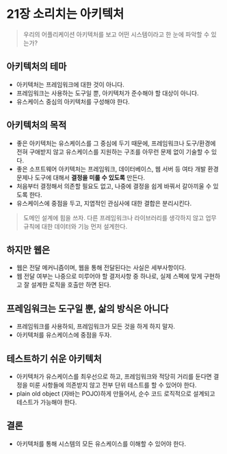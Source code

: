 # 21장 소리치는 아키텍처

> 우리의 어플리케이션 아키텍처를 보고 어떤 시스템이라고 한 눈에 파악할 수 있는가?

## 아키텍처의 테마
- 아키텍처는 프레임워크에 대한 것이 아니다.
- 프레임워크는 사용하는 도구일 뿐, 아키텍처가 준수해야 할 대상이 아니다.
- 유스케이스 중심의 아키텍처를 구성해야 한다.

## 아키텍처의 목적
- 좋은 아키텍처는 유스케이스를 그 중심에 두기 때문에, 프레임워크나 도구/환경에 전혀 구애받지 않고 유스케이스를 지원하는 구조를 아무런 문제 없이 기술할 수 있다.
- 좋은 소프트웨어 아키텍처는 프레임워크, 데이터베이스, 웹 서버 등 여타 개발 환경 문제나 도구에 대해서 **결정을 미룰 수 있도록** 만든다.
- 처음부터 결정해서 의존할 필요도 없고, 나중에 결정을 쉽게 바꿔서 갈아끼울 수 있도록 한다.
- 유스케이스에 중점을 두고, 지엽적인 관심사에 대한 결합은 분리시킨다.
> 도메인 설계에 힘을 쓰자. 다른 프레임워크나 라이브러리를 생각하지 않고 업무 규칙에 대한 데이터와 기능 먼저 설계한다.

## 하지만 웹은
- 웹은 전달 메커니즘이며, 웹을 통해 전달된다는 사실은 세부사항이다. 
- 웹 전달 여부는 나중으로 미루어야 할 결저사항 중 하나로, 실제 스펙에 맞게 구현하고 잘 설계한 로직을 호출만 하면 된다.

## 프레임워크는 도구일 뿐, 삶의 방식은 아니다
- 프레임워크를 사용하되, 프레임워크가 모든 것을 하게 하지 말자.
- 아키텍처를 유스케이스에 중점을 두자.

## 테스트하기 쉬운 아키텍처
- 아키텍처가 유스케이스를 최우선으로 하고, 프레임워크와 적당히 거리를 둔다면 결정을 미룬 사항들에 의존받지 않고 전부 단위 테스트를 할 수 있어야 한다.
- plain old object (자바는 POJO)하게 만들어서, 순수 코드 로직적으로 설계되고 테스트가 가능해야 한다.

## 결론
- 아키텍처를 통해 시스템의 모든 유스케이스를 이해할 수 있어야 한다.

